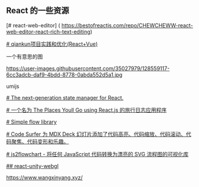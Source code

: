 ## React 的一些资源

[# react-web-editor] ( https://bestofreactjs.com/repo/CHEWCHEWW-react-web-editor-react-rich-text-editing)


[# qiankun项目实践和优化(React+Vue)](https://bestofreactjs.com/repo/czero1995-qiankun)


一个有意思的图

https://user-images.githubusercontent.com/35027979/128559117-6cc3adcb-daf9-4bdd-8778-0abda552d5a1.jpg

umijs

[# The next-generation state manager for React.](https://bestofreactjs.com/repo/umijs-hox-react-miscellaneous)

[# 一个名为 The Places Youll Go using React.js 的旅行日志应用程序](https://bestofreactjs.com/repo/isaaclong26-ThePlacesYoullGo-react-react-apps)

[# Simple flow library](https://bestofreactjs.com/repo/jerosoler-Drawflow)


[# Code Surfer 为 MDX Deck 幻灯片添加了代码高亮、代码缩放、代码滚动、代码聚焦、代码变形和乐趣。](https://bestofreactjs.com/repo/pomber-code-surfer-)

[# js2flowchart - 将任何 JavaScript 代码转换为漂亮的 SVG 流程图的可视化库](https://bestofreactjs.com/repo/Bogdan-Lyashenko-js-code-to-svg-flowchart--react-charts)

[## react-unity-webgl](https://www.npmjs.com/package/react-unity-webgl)

https://www.wangxinyang.xyz/

